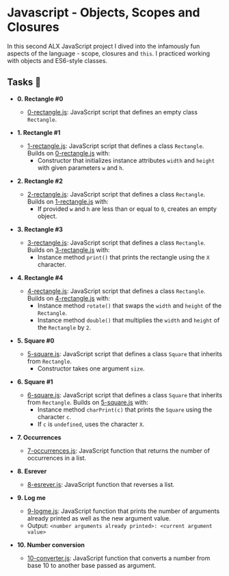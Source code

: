 # Javascript - Objects, Scopes and Closures

In this second ALX JavaScript project I dived into the infamously fun
aspects of the language - scope, closures and `this`. I practiced working with
objects and ES6-style classes.

## Tasks :page_with_curl:

* **0. Rectangle #0**
  * [0-rectangle.js](./0-rectangle.js): JavaScript script that defines an empty
  class `Rectangle`.

* **1. Rectangle #1**
  * [1-rectangle.js](./1-rectangle.js): JavaScript script that defines a class
  `Rectangle`. Builds on [0-rectangle.js](./0-rectangle.js) with:
    * Constructor that initializes instance attributes `width` and `height` with
    given parameters `w` and `h`.

* **2. Rectangle #2**
  * [2-rectangle.js](./2-rectangle.js): JavaScript script that defines a class
  `Rectangle`. Builds on [1-rectangle.js](./1-rectangle.js) with:
    * If provided `w` and `h` are less than or equal to `0`, creates an empty object.

* **3. Rectangle #3**
  * [3-rectangle.js](./3-rectangle.js): JavaScript script that defines a class
  `Rectangle`. Builds on [3-rectangle.js](./3-rectangle.js) with:
    * Instance method `print()` that prints the rectangle using the `X` character.

* **4. Rectangle #4**
  * [4-rectangle.js](./4-rectangle.js): JavaScript script that defines a class
  `Rectangle`. Builds on [4-rectangle.js](./4-rectangle.js) with:
    * Instance method `rotate()` that swaps the `width` and `height` of the `Rectangle`.
    * Instance method `double()` that multiplies the `width` and `height` of the
    `Rectangle` by `2`.

* **5. Square #0**
  * [5-square.js](./5-square.js): JavaScript script that defines a class `Square`
  that inherits from `Rectangle`.
    * Constructor takes one argument `size`.

* **6. Square #1**
  * [6-square.js](./6-square.js): JavaScript script that defines a class `Square`
  that inherits from `Rectangle`. Builds on [5-square.js](./5-square.js) with:
    * Instance method `charPrint(c)` that prints the `Square` using the character
    `c`.
    * If `c` is `undefined`, uses the character `X`.

* **7. Occurrences**
  * [7-occurrences.js](./7-occurrences.js): JavaScript function that returns the
  number of occurrences in a list.

* **8. Esrever**
  * [8-esrever.js](./8-esrever.js): JavaScript function that reverses a list.

* **9. Log me**
  * [9-logme.js](./9-logme.js): JavaScript function that prints the number of
  arguments already printed as well as the new argument value.
  * Output: `<number arguments already printed>: <current argument value>`

* **10. Number conversion**
  * [10-converter.js](./10-converter.js): JavaScript function that converts a number
  from base 10 to another base passed as argument.

